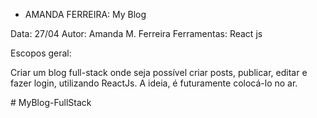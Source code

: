 - AMANDA FERREIRA: My Blog

Data: 27/04
Autor: Amanda M. Ferreira
Ferramentas: React js

Escopos geral:

Criar um blog full-stack onde seja possível criar posts, publicar, editar e fazer login, utilizando ReactJs. 
A ideia, é futuramente colocá-lo no ar.



#   M y B l o g - F u l l S t a c k  
 